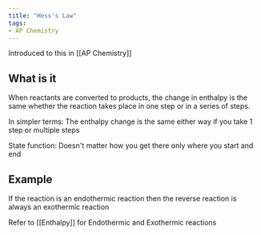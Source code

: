 ```yaml
---
title: "Hess's Law"
tags:
- AP Chemistry
---
```


Introduced to this in [[AP Chemistry]]

## What is it

When reactants are converted to products, the change in enthalpy is the same whether the reaction takes place in one step or in a series of steps.

In simpler terms: The enthalpy change is the same either way if you take 1 step or multiple steps

State function: Doesn't matter how you get there only where you start and end

## Example

If the reaction is an endothermic reaction then the reverse reaction is always an exothermic reaction

Refer to [[Enthalpy]] for Endothermic and Exothermic reactions

